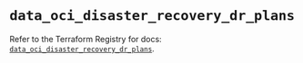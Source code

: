 # `data_oci_disaster_recovery_dr_plans`

Refer to the Terraform Registry for docs: [`data_oci_disaster_recovery_dr_plans`](https://registry.terraform.io/providers/hashicorp/oci/7.19.0/docs/data-sources/disaster_recovery_dr_plans).
